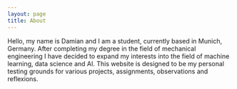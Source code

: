 ```yaml
---
layout: page
title: About
--- 
```


Hello, my name is Damian and I am a student, currently based in Munich, Germany. After completing my degree in the field of mechanical engineering I have decided to expand my interests into the field of machine learning, data science and AI. 
This website is designed to be my personal testing grounds for various projects, assignments, observations and reflexions.    
